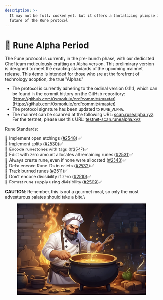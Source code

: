 ```yaml
---
description: >-
  It may not be fully cooked yet, but it offers a tantalizing glimpse into the
  future of the Rune protocol
---
```


# 🏹 Rune Alpha Period

The Rune protocol is currently in the pre-launch phase, with our dedicated Chef team meticulously crafting an Alpha version. This preliminary version is designed to meet the exacting standards of the upcoming mainnet release. This demo is intended for those who are at the forefront of technology adoption, the true "Alphas."

* The protocol is currently adhering to the ordinal version 0.11.1, which can be found in the commit history on the GitHub repository: [https://github.com/0xmodule/ord/commits/master](https://github.com/0xmodule/ord/commits/master)
* The protocol signature has been updated to `RUNE_ALPHA`.
* The mainnet can be scanned at the following URL: [scan.runealpha.xyz](https://scan.runealpha.xyz/). For the testnet, please use this URL: [testnet-scan.runealpha.xyz](https://testnet-scan.runealpha.xyz/)

Rune Standards:

💠 Implement open etchings ([#2548](https://github.com/ordinals/ord/pull/2548)) ✅\
💠 Implement splits ([#2530](https://github.com/ordinals/ord/pull/2530))✅\
💠 Encode runestones with tags ([#2547](https://github.com/ordinals/ord/pull/2547))✅\
💠 Edict with zero amount allocates all remaining runes ([#2531](https://github.com/ordinals/ord/pull/2531))✅\
💠 Always create rune, even if none were allocated ([#2543](https://github.com/ordinals/ord/pull/2543))✅\
💠 Delta encode Rune IDs in edicts ([#2532](https://github.com/ordinals/ord/pull/2532))✅\
💠 Track burned runes ([#2511](https://github.com/ordinals/ord/pull/2511))✅\
💠 Don't encode divisibility if zero ([#2510](https://github.com/ordinals/ord/pull/2510))✅\
💠 Format rune supply using divisibility ([#2509](https://github.com/ordinals/ord/pull/2509))✅

**CAUTION**: Remember, this is not a gourmet meal, so only the most adventurous palates should take a bite.\


<figure><img src="../.gitbook/assets/image (26).png" alt=""><figcaption></figcaption></figure>
